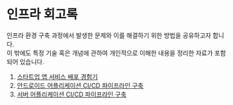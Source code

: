 # 인프라 회고록
인프라 환경 구축 과정에서 발생한 문제와 이를 해결하기 위한 방법을 공유하고자 합니다.</br>
이 밖에도 특정 기술 혹은 개념에 관하여 개인적으로 이해한 내용을 정리한 자료가 포함되어 있습니다.

1. [스타트업 앱 서비스 배포 경험기](/infra/overall-architecture.md)
2. [안드로이드 어플리케이션 CI/CD 파이프라인 구축](/infra/ci_cd/android-ci-cd.md)
3. [서버 어플리케이션 CI/CD 파이프라인 구축](/infra/ci_cd/server-app-ci-cd.md)